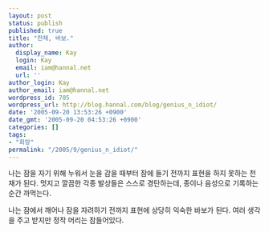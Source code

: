 ```yaml
---
layout: post
status: publish
published: true
title: "천재, 바보."
author:
  display_name: Kay
  login: Kay
  email: iam@hannal.net
  url: ''
author_login: Kay
author_email: iam@hannal.net
wordpress_id: 705
wordpress_url: http://blog.hannal.com/blog/genius_n_idiot/
date: '2005-09-20 13:53:26 +0900'
date_gmt: '2005-09-20 04:53:26 +0900'
categories: []
tags:
- "희망"
permalink: "/2005/9/genius_n_idiot/"
---
```

<p>나는 잠을 자기 위해 누워서 눈을 감을 때부터 잠에 들기 전까지 표현을 하지 못하는 천재가 된다. 멋지고 깔끔한 각종 발상들은 스스로 경탄하는데, 종이나 음성으로 기록하는 순간 까먹는다.</p>
<p>나는 잠에서 깨어나 잠을 자려하기 전까지 표현에 상당히 익숙한 바보가 된다. 여러 생각을 주고 받지만 정작 머리는 잠들어있다.</p>
